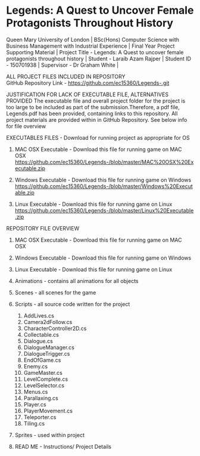 # Legends: A Quest to Uncover Female Protagonists Throughout History 
Queen Mary University of London |
BSc(Hons) Computer Science with Business Management with Industrial Experience |
Final Year Project Supporting Material |
Project Title - Legends: A Quest to uncover female protagonists throughout history |
Student - Laraib Azam Rajper |
Student ID -  150701938 |
Supervisor -  Dr Graham White |

ALL PROJECT FILES INCLUDED IN REPOSITORY  
GitHub Repository Link - https://github.com/ec15360/Legends-.git

JUSTIFICATION FOR LACK OF EXECUTABLE FILE, ALTERNATIVES PROVIDED
The executable file and overall project folder for the project is too large to be included as part of the submission.Therefore, a pdf file, Legends.pdf has been provided, containing links to this repository. All project materials are provided within in GitHub Repository. See below info for file overview

EXECUTABLES FILES - Download for running project as appropriate for OS
1. MAC OSX Executable - Download this file for running game on MAC OSX
https://github.com/ec15360/Legends-/blob/master/MAC%20OSX%20Executable.zip

2. Windows Executable - Download this file for running game on Windows
https://github.com/ec15360/Legends-/blob/master/Windows%20Executable.zip

3. Linux Executable - Download this file for running game on Linux
https://github.com/ec15360/Legends-/blob/master/Linux%20Executable.zip

REPOSITORY FILE OVERVIEW 

1. MAC OSX Executable - Download this file for running game on MAC OSX
1. Windows Executable - Download this file for running game on Windows
1. Linux Executable - Download this file for running game on Linux
1. Animations - contains all animations for all objects
3. Scenes - all scenes for the game
4. Scripts - all source code written for the project 
	1. AddLives.cs
	2. Camera2dFollow.cs
	3. CharacterController2D.cs
	4. Collectable.cs
	5. Dialogue.cs
	6. DialogueManager.cs
	7. DialogueTrigger.cs
	8. EndOfGame.cs
	9. Enemy.cs
	10. GameMaster.cs
	11. LevelComplete.cs
	12. LevelSelector.cs
	13. Menus.cs
	14. Parallaxing.cs
	15. Player.cs
	16. PlayerMovement.cs
	17. Teleporter.cs
 	18. Tiling.cs
 
5. Sprites - used within project 
6. READ ME - Instructions/ Project Details

 





